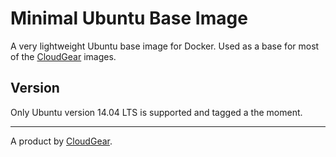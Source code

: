 # Minimal Ubuntu Base Image

A very lightweight Ubuntu base image for Docker. Used as a base for most of the [CloudGear](https://github.com/cloudgear-images) images.

## Version

Only Ubuntu version 14.04 LTS is supported and tagged a the moment.

----

A product by [CloudGear](https://www.cloudgear.net).
